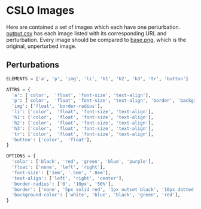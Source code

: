 # CSLO Images

Here are contained a set of images which each have one perturbation. [output.csv](output.csv) has each image listed with its corresponding URL and perturbation. Every image should be compared to [base.png](base.png), which is the original, unperturbed image.

## Perturbations

```python
ELEMENTS = ['a', 'p', 'img', 'li', 'h1', 'h2', 'h3', 'tr', 'button']

ATTRS = {
  'a': ['color',  'float', 'font-size', 'text-align'],
  'p': ['color',  'float', 'font-size', 'text-align', 'border', 'background-color'],
  'img': ['float', 'border-radius'],
  'li': ['color',  'float', 'font-size', 'text-align'],
  'h1': ['color',  'float', 'font-size', 'text-align'],
  'h2': ['color',  'float', 'font-size', 'text-align'],
  'h3': ['color',  'float', 'font-size', 'text-align'],
  'tr': ['color',  'float', 'font-size', 'text-align'],
  'button': ['color',  'float'],
}

OPTIONS = {
  'color': ['black', 'red', 'green', 'blue', 'purple'],
  'float': ['none', 'left', 'right'],
  'font-size': ['1em', '.5em', '.8em'],
  'text-align': ['left', 'right', 'center'],
  'border-radius': ['0', '10px', '50%'],
  'border': ['none', '5px solid red', '1px outset black', '10px dotted blue', '5px dashed blue'],
  'background-color': ['white', 'blue', 'black', 'green', 'red'],
}

```

